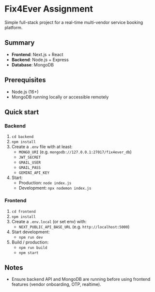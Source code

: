 # Fix4Ever Assignment

Simple full-stack project for a real-time multi-vendor service booking platform.

## Summary
- **Frontend**: Next.js + React
- **Backend**: Node.js + Express
- **Database**: MongoDB

## Prerequisites
- Node.js (16+)
- MongoDB running locally or accessible remotely

## Quick start

### Backend
1. `cd backend`
2. `npm install`
3. Create a `.env` file with at least:
   - `MONGO_URI` (e.g. `mongodb://127.0.0.1:27017/fix4ever_db`)
   - `JWT_SECRET`
   - `GMAIL_USER`
   - `GMAIL_PASS`
   - `GEMINI_API_KEY`
4. Start:
   - Production: `node index.js`
   - Development: `npx nodemon index.js`

### Frontend
1. `cd frontend`
2. `npm install`
3. Create a `.env.local` (or set env) with:
   - `NEXT_PUBLIC_API_BASE_URL` (e.g. `http://localhost:5000`)
4. Start development:
   - `npm run dev`
5. Build / production:
   - `npm run build`
   - `npm start`

## Notes
- Ensure backend API and MongoDB are running before using frontend features (vendor onboarding, OTP, realtime).

